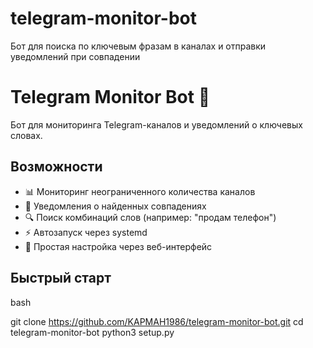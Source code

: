# telegram-monitor-bot
Бот для поиска по ключевым фразам в каналах и отправки уведомлений при совпадении

# Telegram Monitor Bot 🤖

Бот для мониторинга Telegram-каналов и уведомлений о ключевых словах.

## Возможности
- 📊 Мониторинг неограниченного количества каналов
- 🔔 Уведомления о найденных совпадениях
- 🔍 Поиск комбинаций слов (например: "продам телефон")
- ⚡ Автозапуск через systemd
- 📝 Простая настройка через веб-интерфейс

## Быстрый старт

bash

git clone https://github.com/KAPMAH1986/telegram-monitor-bot.git
cd telegram-monitor-bot
python3 setup.py
